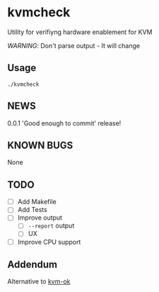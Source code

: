 # kvmcheck
Utility for verifiyng hardware enablement for KVM

*WARNING*: Don't parse output - It will change

## Usage
```
./kvmcheck
```

## NEWS
0.0.1
  'Good enough to commit' release!

## KNOWN BUGS
None

## TODO
- [ ] Add Makefile
- [ ] Add Tests
- [ ] Improve output
  - [ ] `--report` output
  - [ ] UX
- [ ] Improve CPU support

## Addendum
Alternative to [kvm-ok](https://launchpad.net/cpu-checker)
